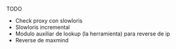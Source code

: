 TODO

-	Check proxy con slowloris
-	Slowloris incremental
-	Modulo auxiliar de lookup (la herramienta) para reverse de ip
-	Reverse de maxmind

